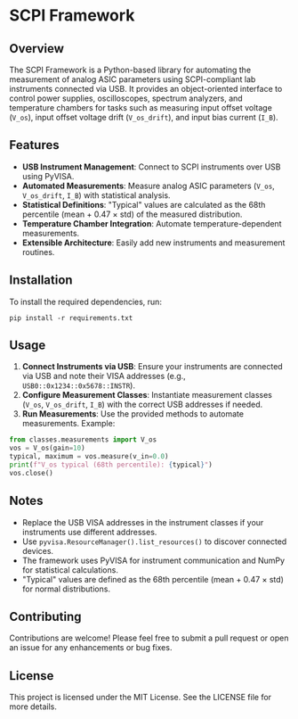 # SCPI Framework

## Overview
The SCPI Framework is a Python-based library for automating the measurement of analog ASIC parameters using SCPI-compliant lab instruments connected via USB. It provides an object-oriented interface to control power supplies, oscilloscopes, spectrum analyzers, and temperature chambers for tasks such as measuring input offset voltage (`V_os`), input offset voltage drift (`V_os_drift`), and input bias current (`I_B`).

## Features
- **USB Instrument Management**: Connect to SCPI instruments over USB using PyVISA.
- **Automated Measurements**: Measure analog ASIC parameters (`V_os`, `V_os_drift`, `I_B`) with statistical analysis.
- **Statistical Definitions**: "Typical" values are calculated as the 68th percentile (mean + 0.47 × std) of the measured distribution.
- **Temperature Chamber Integration**: Automate temperature-dependent measurements.
- **Extensible Architecture**: Easily add new instruments and measurement routines.

## Installation
To install the required dependencies, run:

```
pip install -r requirements.txt
```

## Usage
1. **Connect Instruments via USB**: Ensure your instruments are connected via USB and note their VISA addresses (e.g., `USB0::0x1234::0x5678::INSTR`).
2. **Configure Measurement Classes**: Instantiate measurement classes (`V_os`, `V_os_drift`, `I_B`) with the correct USB addresses if needed.
3. **Run Measurements**: Use the provided methods to automate measurements. Example:

```python
from classes.measurements import V_os
vos = V_os(gain=10)
typical, maximum = vos.measure(v_in=0.0)
print(f"V_os typical (68th percentile): {typical}")
vos.close()
```

## Notes
- Replace the USB VISA addresses in the instrument classes if your instruments use different addresses.
- Use `pyvisa.ResourceManager().list_resources()` to discover connected devices.
- The framework uses PyVISA for instrument communication and NumPy for statistical calculations.
- "Typical" values are defined as the 68th percentile (mean + 0.47 × std) for normal distributions.

## Contributing
Contributions are welcome! Please feel free to submit a pull request or open an issue for any enhancements or bug fixes.

## License
This project is licensed under the MIT License. See the LICENSE file for more details.